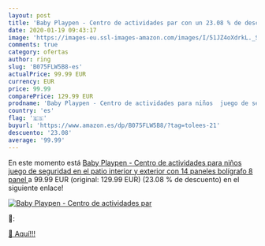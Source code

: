 ```yaml
---
layout: post
title: 'Baby Playpen - Centro de actividades par con un 23.08 % de descuento'
date: 2020-01-19 09:43:17
image: 'https://images-eu.ssl-images-amazon.com/images/I/51JZ4oXdrkL._SL200_.jpg'
comments: true
category: ofertas
author: ring
slug: 'B075FLW5B8-es'
actualPrice: 99.99 EUR
currency: EUR
price: 99.99
comparePrice: 129.99 EUR
prodname: 'Baby Playpen - Centro de actividades para niños  juego de seguridad en el patio  interior y exterior  con 14 paneles  bolígrafo  8 panel '
country: 'es'
flag: '🇪🇸'
buyurl: 'https://www.amazon.es/dp/B075FLW5B8/?tag=tolees-21'
descuento: '23.08'
average: '99.99'
---
```


En este momento está [Baby Playpen - Centro de actividades para niños  juego de seguridad en el patio  interior y exterior  con 14 paneles  bolígrafo  8 panel ](https://www.amazon.es/dp/B075FLW5B8/?tag=tolees-21) a 99.99 EUR (original: 129.99 EUR) (23.08 %  de descuento) en el siguiente enlace!

[![Baby Playpen - Centro de actividades par](https://images-eu.ssl-images-amazon.com/images/I/51JZ4oXdrkL._SL200_.jpg)](https://www.amazon.es/dp/B075FLW5B8/?tag=tolees-21)

🔎:


[🛒 Aquí!!!](https://www.amazon.es/dp/B075FLW5B8/?tag=tolees-21)
